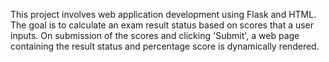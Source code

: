 This project involves web application development using Flask and HTML.
The goal is to calculate an exam result status based on scores that a user inputs. On submission of the scores and clicking 'Submit', a web page containing the result status and percentage score is dynamically rendered.
